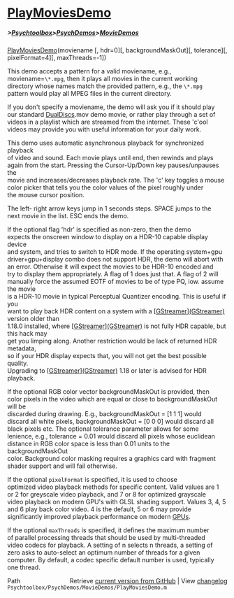 # [PlayMoviesDemo](PlayMoviesDemo)
##### >[Psychtoolbox](Psychtoolbox)>[PsychDemos](PsychDemos)>[MovieDemos](MovieDemos)

[PlayMoviesDemo](PlayMoviesDemo)(moviename [, hdr=0][, backgroundMaskOut][, tolerance][, pixelFormat=4][, maxThreads=-1])  
  
This demo accepts a pattern for a valid moviename, e.g.,  
moviename=`\*.mpg`, then it plays all movies in the current working  
directory whose names match the provided pattern, e.g., the `\*.mpg`  
pattern would play all MPEG files in the current directory.  
  
If you don't specify a moviename, the demo will ask you if it should play  
our standard [DualDiscs](DualDiscs).mov demo movie, or rather play through a set of  
videos in a playlist which are streamed from the internet. These 'c'ool  
videos may provide you with useful information for your daily work.  
  
This demo uses automatic asynchronous playback for synchronized playback  
of video and sound. Each movie plays until end, then rewinds and plays  
again from the start. Pressing the Cursor-Up/Down key pauses/unpauses the  
movie and increases/decreases playback rate. The 'c' key toggles a mouse  
color picker that tells you the color values of the pixel roughly under  
the mouse cursor position.  
  
The left- right arrow keys jump in 1 seconds steps. SPACE jumps to the  
next movie in the list. ESC ends the demo.  
  
If the optional flag 'hdr' is specified as non-zero, then the demo  
expects the onscreen window to display on a HDR-10 capable display device  
and system, and tries to switch to HDR mode. If the operating system+gpu  
driver+gpu+display combo does not support HDR, the demo will abort with  
an error. Otherwise it will expect the movies to be HDR-10 encoded and  
try to display them appropriately. A flag of 1 does just that. A flag of 2 will  
manually force the assumed EOTF of movies to be of type PQ, iow. assume the movie  
is a HDR-10 movie in typical Perceptual Quantizer encoding. This is useful if you  
want to play back HDR content on a system with a [[GStreamer](GStreamer)][(GStreamer)]((GStreamer)) version older than  
1.18.0 installed, where [[GStreamer](GStreamer)][(GStreamer)]((GStreamer)) is not fully HDR capable, but this hack may  
get you limping along. Another restriction would be lack of returned HDR metadata,  
so if your HDR display expects that, you will not get the best possible quality.  
Upgrading to [[GStreamer](GStreamer)][(GStreamer)]((GStreamer)) 1.18 or later is advised for HDR playback.  
  
If the optional RGB color vector backgroundMaskOut is provided, then  
color pixels in the video which are equal or close to backgroundMaskOut will be  
discarded during drawing. E.g., backgroundMaskOut = [1 1 1] would  
discard all white pixels, backgroundMaskOut = [0 0 0] would discard all  
black pixels etc. The optional tolerance parameter allows for some  
lenience, e.g., tolerance = 0.01 would discard all pixels whose euclidean  
distance in RGB color space is less than 0.01 units to the backgroundMaskOut  
color. Background color masking requires a graphics card with fragment  
shader support and will fail otherwise.  
  
If the optional `pixelFormat` is specified, it is used to choose  
optimized video playback methods for specific content. Valid values are 1  
or 2 for greyscale video playback, and 7 or 8 for optimized grayscale  
video playback on modern GPU's with GLSL shading support. Values 3, 4, 5  
and 6 play back color video. 4 is the default, 5 or 6 may provide  
significantly improved playback performance on modern [GPUs](GPUs).  
  
If the optional `maxThreads` is specified, it defines the maximum number  
of parallel processing threads that should be used by multi-threaded  
video codecs for playback. A setting of n selects n threads, a setting of  
zero asks to auto-select an optimum number of threads for a given  
computer. By default, a codec specific default number is used, typically  
one thread.  
  




<div class="code_header" style="text-align:right;">
  <span style="float:left;">Path&nbsp;&nbsp;</span> <span class="counter">Retrieve <a href=
  "https://raw.github.com/Psychtoolbox-3/Psychtoolbox-3/beta/Psychtoolbox/PsychDemos/MovieDemos/PlayMoviesDemo.m">current version from GitHub</a> | View <a href=
  "https://github.com/Psychtoolbox-3/Psychtoolbox-3/commits/beta/Psychtoolbox/PsychDemos/MovieDemos/PlayMoviesDemo.m">changelog</a></span>
</div>
<div class="code">
  <code>Psychtoolbox/PsychDemos/MovieDemos/PlayMoviesDemo.m</code>
</div>

